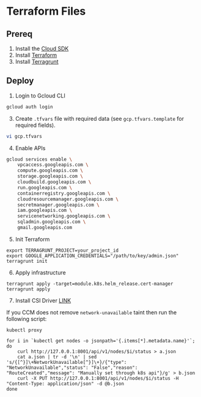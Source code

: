 # Terraform Files

## Prereq

1. Install the [Cloud SDK](https://cloud.google.com/sdk/docs/install)
2. Install [Terraform](https://www.terraform.io/downloads.html)
3. Install [Terragrunt](https://terragrunt.gruntwork.io/docs/getting-started/install/)

## Deploy

1. Login to Gcloud CLI

```bash
gcloud auth login
```

3. Create `.tfvars` file with required data (see `gcp.tfvars.template` for required fields).

```bash
vi gcp.tfvars
```

4. Enable APIs

```bash
gcloud services enable \
    vpcaccess.googleapis.com \
    compute.googleapis.com \
    storage.googleapis.com \
    cloudbuild.googleapis.com \
    run.googleapis.com \
    containerregistry.googleapis.com \
    cloudresourcemanager.googleapis.com \
    secretmanager.googleapis.com \
    iam.googleapis.com \
    servicenetworking.googleapis.com \
    sqladmin.googleapis.com \
    gmail.googleapis.com
```
5. Init Terraform
```
export TERRAGRUNT_PROJECT=your_project_id
export GOOGLE_APPLICATION_CREDENTIALS="/path/to/key/admin.json"
terragrunt init
```

6. Apply infrastructure
```
terragrunt apply -target=module.k8s.helm_release.cert-manager
terragrunt apply
```

7. Install CSI Driver
[LINK](https://github.com/kubernetes-sigs/gcp-compute-persistent-disk-csi-driver/blob/master/docs/kubernetes/user-guides/driver-install.md)

If you CCM does not remove `network-unavailable` taint then run the following script:

```
kubectl proxy

for i in `kubectl get nodes -o jsonpath='{.items[*].metadata.name}'`; do 
    curl http://127.0.0.1:8001/api/v1/nodes/$i/status > a.json
    cat a.json | tr -d '\n' | sed 's/{[^}]\+NetworkUnavailable[^}]\+}/{"type": "NetworkUnavailable","status": "False","reason": "RouteCreated","message": "Manually set through k8s api"}/g' > b.json
    curl -X PUT http://127.0.0.1:8001/api/v1/nodes/$i/status -H "Content-Type: application/json" -d @b.json
done
```